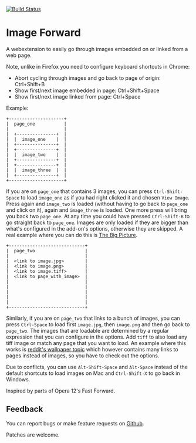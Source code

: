 [![Build Status](https://travis-ci.org/sblask/firefox-image-forward.svg?branch=master)](https://travis-ci.org/sblask/firefox-image-forward)

Image Forward
=============

A webextension to easily go through images embedded on or linked from a web page.

Note, unlike in Firefox you need to configure keyboard shortcuts in Chrome:

 - Abort cycling through images and go back to page of origin: Ctrl+Shift+B
 - Show first/next image embedded in page: Ctrl+Shift+Space
 - Show first/next image linked from page: Ctrl+Space

Example:

```
+---------------------+
|  page_one           |
|                     |
|  +---------------+  |
|  |  image_one    |  |
|  +---------------+  |
|  +---------------+  |
|  |  image_two    |  |
|  +---------------+  |
|  +---------------+  |
|  |  image_three  |  |
|  +---------------+  |
+---------------------+
```

If you are on `page_one`  that contains 3 images, you can press
`Ctrl-Shift-Space` to load `image_one` as if you had right clicked it and
chosen `View Image`. Press again and `image_two` is loaded (without having to
go back to `page_one` and click on it), again and `image_three` is loaded. One
more press will bring you back two `page_one`. At any time you could have
pressed `Ctrl-Shift-B` to go straight back to `page_one`. Images are only
loaded if they are bigger than what's configured in the add-on's options,
otherwise they are skipped. A real example where you can do this is [The Big
Picture](http://www.boston.com/bigpicture/).

```
+-----------------------------+
|  page_two                   |
|                             |
|  <link to image.jpg>        |
|  <link to image.png>        |
|  <link to image.tiff>       |
|  <link to page_with_image>  |
|                             |
|                             |
|                             |
|                             |
|                             |
+-----------------------------+
```

Similarly, if you are on `page_two` that links to a bunch of images, you can
press `Ctrl-Space` to load first `image.jpg`, then `image.png` and then go back
to `page_two`. The images that are loadable are determined by a regular
expression that you can configure in the options. Add `tiff` to also load any
tiff image or match any page that you want to load. An example where this works
is [reddit's wallpaper topic](https://www.reddit.com/r/wallpaper) which however
contains many links to pages instead of images, so you have to check out the
options.

Due to conflicts, you can use `Alt-Shift-Space` and `Alt-Space` instead of the
default shortcuts to load images on Mac and `Ctrl-Shift-X` to go back in
Windows.

Inspired by parts of Opera 12's Fast Forward.

Feedback
--------

You can report bugs or make feature requests on
[Github](https://github.com/sblask/firefox-image-forward).

Patches are welcome.
